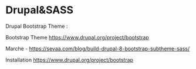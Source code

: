 

# Drupal&SASS


Drupal Bootstrap Theme :

Bootstrap Theme  https://www.drupal.org/project/bootstrap


Marche - https://sevaa.com/blog/build-drupal-8-bootstrap-subtheme-sass/

Installation https://www.drupal.org/project/bootstrap
